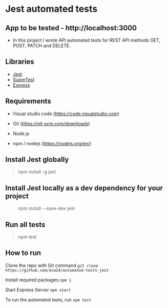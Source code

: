 # Jest automated tests

## App to be tested - http://localhost:3000

- In this project I wrote API automated tests for REST API methods GET, POST, PATCH and DELETE.
## Libraries

- [Jest](https://jestjs.io/)
- [SuperTest](https://www.npmjs.com/package/supertest)
- [Express](https://expressjs.com/)

## Requirements

* Visual studio code  (https://code.visualstudio.com)
* Git (https://git-scm.com/downloads)

* Node.js
* npm / nodejs (https://nodejs.org/en/)


## Install Jest globally
> npm install -g jest

## Install Jest locally as a dev dependency for your project
> npm install --save-dev jest

## Run all tests
> npm test


## How to run

Clone the repo with Git command 
`git clone https://github.com/aca24/automated-tests-jest`

Install required packages
`npm i`

Start Express Server
`npm start`

To run the automated tests, run
`npm test`